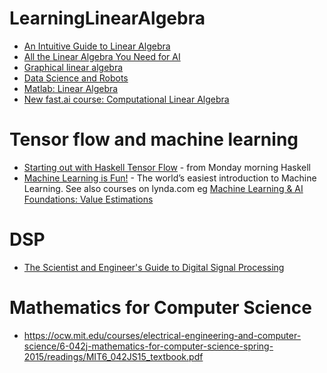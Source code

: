 # LearningLinearAlgebra

* [An Intuitive Guide to Linear Algebra](https://betterexplained.com/articles/linear-algebra-guide/)
* [All the Linear Algebra You Need for AI](https://github.com/fastai/fastai/blob/master/tutorials/linalg_pytorch.ipynb)
* [Graphical linear algebra](https://graphicallinearalgebra.net)
* [Data Science and Robots](http://brohrer.github.io/blog.html)
* [Matlab: Linear Algebra](http://people.ds.cam.ac.uk/nmm1/Matlab/)
* [New fast.ai course: Computational Linear Algebra](http://www.fast.ai/2017/07/17/num-lin-alg/)

# Tensor flow and machine learning
* [Starting out with Haskell Tensor Flow](https://mmhaskell.com/blog/2017/8/14/starting-out-with-haskell-tensor-flow) - from Monday morning Haskell
* [Machine Learning is Fun!](https://medium.com/@ageitgey/machine-learning-is-fun-80ea3ec3c471) - The world’s easiest introduction to Machine Learning. See also courses on lynda.com eg [Machine Learning & AI Foundations: Value Estimations](https://www.lynda.com/Data-Science-tutorials/Machine-Learning-Essential-Training-Value-Estimations/548594-2.html)

# DSP
* [The Scientist and Engineer's Guide to
Digital Signal Processing](http://www.dspguide.com)

# Mathematics for Computer Science
* https://ocw.mit.edu/courses/electrical-engineering-and-computer-science/6-042j-mathematics-for-computer-science-spring-2015/readings/MIT6_042JS15_textbook.pdf
